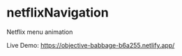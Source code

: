# netflixNavigation
Netflix menu animation

Live Demo:
https://objective-babbage-b6a255.netlify.app/
